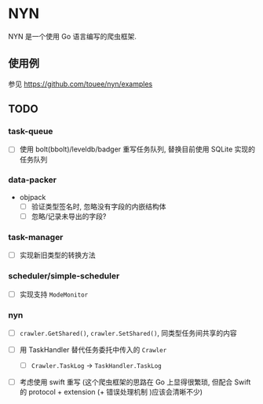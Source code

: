 # NYN

NYN 是一个使用 Go 语言编写的爬虫框架. 

## 使用例

参见 <https://github.com/touee/nyn/examples>

## TODO

### task-queue

* [ ] 使用 bolt(bbolt)/leveldb/badger 重写任务队列, 替换目前使用 SQLite 实现的任务队列

### data-packer

* objpack
  * [ ] 验证类型签名时, 忽略没有字段的内嵌结构体
  * [ ] 忽略/记录未导出的字段?

### task-manager

* [ ] 实现新旧类型的转换方法

### scheduler/simple-scheduler

* [ ] 实现支持 `ModeMonitor`

### nyn

* [ ] `crawler.GetShared()`, `crawler.SetShared()`, 同类型任务间共享的内容
* [ ] 用 TaskHandler 替代任务委托中传入的 `Crawler`
  * [ ] `Crawler.TaskLog` -> `TaskHandler.TaskLog`
* [ ] 考虑使用 swift 重写 (这个爬虫框架的思路在 Go 上显得很繁琐, 但配合 Swift 的 protocol + extension (+ 错误处理机制 )应该会清晰不少)


